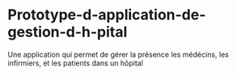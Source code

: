# Prototype-d-application-de-gestion-d-h-pital
Une application qui permet de gérer la présence les médécins, les infirmiers, et les patients dans un hôpital
